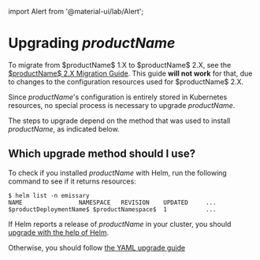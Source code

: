 import Alert from '@material-ui/lab/Alert';

# Upgrading $productName$

<Alert severity="warning">
  To migrate from $productName$ 1.X to $productName$ 2.X, see the
  <a href="../migrate-to-version-2"> $productName$ 2.X Migration Guide</a>. This guide
  <b> will not work</b> for that, due to changes to the configuration resources used
  for $productName$ 2.X.
</Alert>

Since $productName$'s configuration is entirely stored in Kubernetes resources, no special process
is necessary to upgrade $productName$.

The steps to upgrade depend on the method that was used to install $productName$, as indicated below.

## Which upgrade method should I use?

To check if you installed $productName$ with Helm, run the following command to see if it returns resources:
```
$ helm list -n emissary
NAME            	NAMESPACE	REVISION	UPDATED     ...
$productDeploymentName$	$productNamespace$ 	1           ...
```

If Helm reports a release of $productName$ in your cluster, you should
[upgrade with the help of Helm](../helm/#upgrading-an-existing-installation).

Otherwise, you should follow [the YAML upgrade guide](../yaml-install/#install-or-upgrade-with-yaml)
